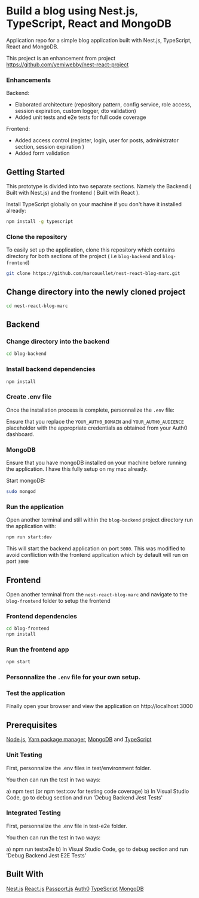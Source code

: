 # Build a blog using Nest.js, TypeScript, React and MongoDB

Application repo for a simple blog application built with Nest.js, TypeScript, React and MongoDB.

This project is an enhancement from project https://github.com/yemiwebby/nest-react-project

### Enhancements

Backend:

- Elaborated architecture (repository pattern, config service, role access, session expiration, custom logger, dto validation)
- Added unit tests and e2e tests for full code coverage

Frontend:

- Added access control (register, login, user for posts, administrator section, session expiration )
- Added form validation

## Getting Started
This prototype is divided into two separate sections. Namely the Backend ( Built with Nest.js) and the frontend
( Built with React ).

Install TypeScript globally on your machine if you don't have it installed already:

```bash
npm install -g typescript
```

### Clone the repository
To easily set up the application, clone this repository which contains directory for both sections of the project ( i.e `blog-backend` and `blog-frontend`)

```bash
git clone https://github.com/marcouellet/nest-react-blog-marc.git
```

## Change directory into the newly cloned project
```bash
cd nest-react-blog-marc
```

## Backend
### Change directory into the backend
```bash
cd blog-backend
```

### Install backend dependencies

```bash
npm install
```

### Create .env file
Once the installation process is complete, personnalize the `.env` file:


Ensure that you replace the `YOUR_AUTH0_DOMAIN` and `YOUR_AUTH0_AUDIENCE` placeholder with the appropriate credentials as obtained from your Auth0 dashboard.


### MongoDB
Ensure that you have mongoDB installed on your machine before running the application. I have this fully setup on my mac already.

Start mongoDB:

```bash
sudo mongod
```

### Run the application
Open another terminal and still within the `blog-backend` project directory run the application with:

```bash
npm run start:dev
```

This will start the backend application on port `5000`. This was modified to avoid confliction with the frontend application which by default will run on port `3000`


## Frontend
Open another terminal from the `nest-react-blog-marc` and navigate to the `blog-frontend` folder to setup the frontend

### Frontend dependencies
```bash
cd blog-frontend
npm install
```

### Run the frontend app

```bash
npm start
```

### Personnalize the `.env` file for your own setup.
### Test the application
Finally open your browser and view the application on http://localhost:3000
## Prerequisites
 [Node.js](https://nodejs.org/en/), [Yarn package manager](https://yarnpkg.com/lang/en/docs/install/#mac-stable), [MongoDB](https://docs.mongodb.com/v3.2/installation/) and [TypeScript](https://www.typescriptlang.org/)

### Unit Testing

First, personnalize the .env files in test/environment folder.

You then can run the test in two ways:

a) npm test (or npm test:cov for testing code coverage) 
b) In Visual Studio Code, go to debug section and run 'Debug Backend Jest Tests'

### Integrated Testing

First, personnalize the .env file in test-e2e folder.

You then can run the test in two ways:

a) npm run test:e2e
b) In Visual Studio Code, go to debug section and run 'Debug Backend Jest E2E Tests'

## Built With
[Nest.js]()
[React.js]()
[Passport.js]()
[Auth0]() 
[TypeScript]()
[MongoDB]() 

